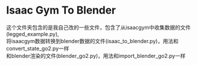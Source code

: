 # Isaac Gym To Blender

这个文件夹包含的是我自己改的一些文件，包含了从isaacgym中收集数据的文件(legged_example.py),  
将isaacgym数据转换到blender数据的文件(isaac_to_blender.py)，用法和convert_state_go2.py一样  
和blender渲染的文件(blender_go2.py)，用法和import_blender_go2.py一样  

